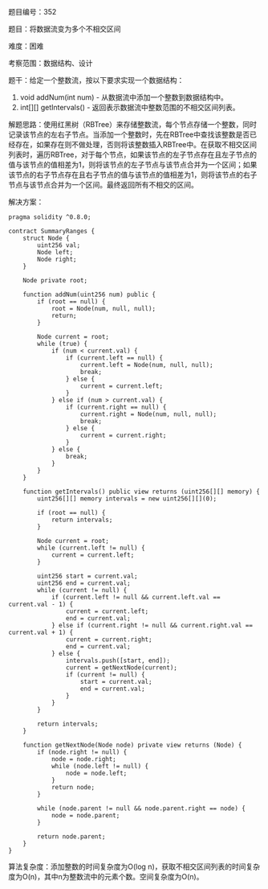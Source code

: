题目编号：352

题目：将数据流变为多个不相交区间

难度：困难

考察范围：数据结构、设计

题干：给定一个整数流，按以下要求实现一个数据结构：

1. void addNum(int num) - 从数据流中添加一个整数到数据结构中。
2. int[][] getIntervals() - 返回表示数据流中整数范围的不相交区间列表。

解题思路：使用红黑树（RBTree）来存储整数流，每个节点存储一个整数，同时记录该节点的左右子节点。当添加一个整数时，先在RBTree中查找该整数是否已经存在，如果存在则不做处理，否则将该整数插入RBTree中。在获取不相交区间列表时，遍历RBTree，对于每个节点，如果该节点的左子节点存在且左子节点的值与该节点的值相差为1，则将该节点的左子节点与该节点合并为一个区间；如果该节点的右子节点存在且右子节点的值与该节点的值相差为1，则将该节点的右子节点与该节点合并为一个区间。最终返回所有不相交的区间。

解决方案：

```solidity
pragma solidity ^0.8.0;

contract SummaryRanges {
    struct Node {
        uint256 val;
        Node left;
        Node right;
    }

    Node private root;

    function addNum(uint256 num) public {
        if (root == null) {
            root = Node(num, null, null);
            return;
        }

        Node current = root;
        while (true) {
            if (num < current.val) {
                if (current.left == null) {
                    current.left = Node(num, null, null);
                    break;
                } else {
                    current = current.left;
                }
            } else if (num > current.val) {
                if (current.right == null) {
                    current.right = Node(num, null, null);
                    break;
                } else {
                    current = current.right;
                }
            } else {
                break;
            }
        }
    }

    function getIntervals() public view returns (uint256[][] memory) {
        uint256[][] memory intervals = new uint256[][](0);

        if (root == null) {
            return intervals;
        }

        Node current = root;
        while (current.left != null) {
            current = current.left;
        }

        uint256 start = current.val;
        uint256 end = current.val;
        while (current != null) {
            if (current.left != null && current.left.val == current.val - 1) {
                current = current.left;
                end = current.val;
            } else if (current.right != null && current.right.val == current.val + 1) {
                current = current.right;
                end = current.val;
            } else {
                intervals.push([start, end]);
                current = getNextNode(current);
                if (current != null) {
                    start = current.val;
                    end = current.val;
                }
            }
        }

        return intervals;
    }

    function getNextNode(Node node) private view returns (Node) {
        if (node.right != null) {
            node = node.right;
            while (node.left != null) {
                node = node.left;
            }
            return node;
        }

        while (node.parent != null && node.parent.right == node) {
            node = node.parent;
        }

        return node.parent;
    }
}
```

算法复杂度：添加整数的时间复杂度为O(log n)，获取不相交区间列表的时间复杂度为O(n)，其中n为整数流中的元素个数。空间复杂度为O(n)。